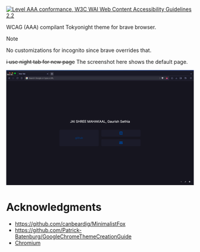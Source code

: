 
<a href="https://www.w3.org/WAI/WCAG2AAA-Conformance"
   title="Explanation of WCAG 2 Level AAA conformance">
  <img height="32" width="88"
       src="https://www.w3.org/WAI/WCAG22/wcag2.2AAA"
       alt="Level AAA conformance,
            W3C WAI Web Content Accessibility Guidelines 2.2">
</a>

WCAG (AAA) compilant Tokyonight theme for brave browser. 

> [!NOTE]  
> No customizations for incognito since brave overrides that.

~~i use night tab for new page~~ The screenshot here shows the default page. 

![demo](screenshot.png)

# Acknowledgments
- https://github.com/canbeardig/MinimalistFox
- https://github.com/Patrick-Batenburg/GoogleChromeThemeCreationGuide
- [Chromium](https://source.chromium.org/chromium/chromium/src/+/main:chrome/browser/themes/browser_theme_pack.cc;l=222)
